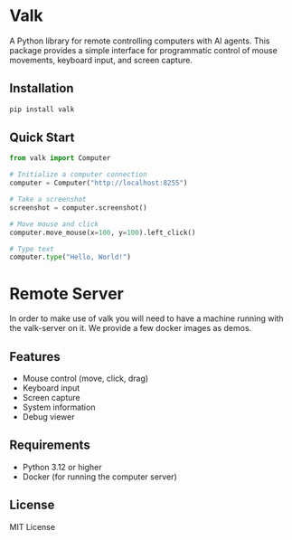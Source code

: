 # Valk

A Python library for remote controlling computers with AI agents. This package provides a simple interface for programmatic control of mouse movements, keyboard input, and screen capture.

## Installation

```bash
pip install valk
```

## Quick Start

```python
from valk import Computer

# Initialize a computer connection
computer = Computer("http://localhost:8255")

# Take a screenshot
screenshot = computer.screenshot()

# Move mouse and click
computer.move_mouse(x=100, y=100).left_click()

# Type text
computer.type("Hello, World!")
```

# Remote Server

In order to make use of valk you will need to have a machine running with the valk-server on it. We provide a few docker images as demos. 

## Features

- Mouse control (move, click, drag)
- Keyboard input
- Screen capture
- System information
- Debug viewer

## Requirements

- Python 3.12 or higher
- Docker (for running the computer server)

## License

MIT License